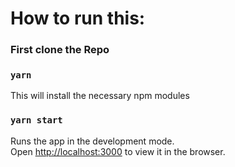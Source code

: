 # How to run this:


###  First clone the Repo

### `yarn`

This will install the necessary npm modules

### `yarn start`

Runs the app in the development mode.\
Open [http://localhost:3000](http://localhost:3000) to view it in the browser.
